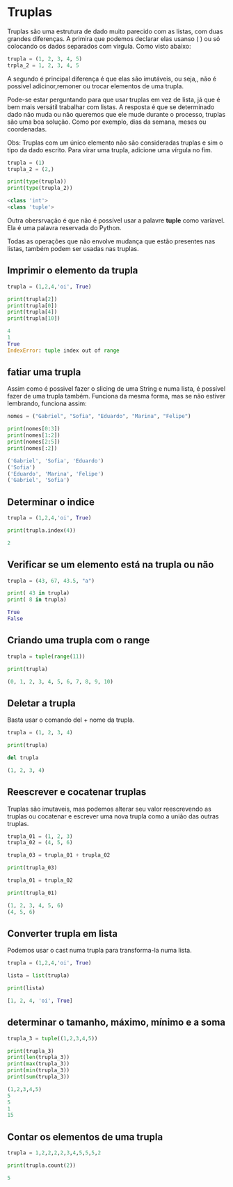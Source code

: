 # Truplas

Truplas são uma estrutura de dado muito parecido com as listas, com duas grandes diferenças. A primira que podemos declarar elas usanso ( ) ou só colocando os dados separados com vírgula. Como visto abaixo:

```python
trupla = (1, 2, 3, 4, 5)
trpla_2 = 1, 2, 3, 4, 5
```

A segundo é principal diferença é que elas são imutáveis, ou seja,, não é possivel adicinor,remoner ou trocar elementos de uma trupla.

Pode-se estar perguntando para que usar truplas em vez de lista, já que é bem mais versátil trabalhar com listas. A resposta é que se determinado dado não muda ou não queremos que ele mude durante o processo, truplas são uma boa solução. Como por exemplo, dias da semana, meses ou coordenadas.

Obs: Truplas com um único elemento não são consideradas truplas e sim o tipo da dado escrito.
Para virar uma trupla, adicione uma vírgula no fim.

```python
trupla = (1)
trupla_2 = (2,)

print(type(trupla))
print(type(trupla_2))

```

```python
<class 'int'>
<class 'tuple'>
```

Outra obersrvação é que não é possível usar a palavre **tuple** como varíavel. Ela é uma palavra reservada do Python.

Todas as operações que não envolve mudança que estão presentes nas listas, também podem ser usadas nas truplas.

## Imprimir o elemento da trupla

```python
trupla = (1,2,4,'oi', True)

print(trupla[2])
print(trupla[0])
print(trupla[4])
print(trupla[10])

```

```python
4
1
True
IndexError: tuple index out of range
```

## fatiar uma trupla

Assim como é possivel fazer o slicing de uma String e numa lista, é possível fazer de uma trupla também. Funciona da mesma forma, mas se não estiver lembrando, funciona assim:

```Python
nomes = ("Gabriel", "Sofia", "Eduardo", "Marina", "Felipe")

print(nomes[0:3])
print(nomes[1:2])
print(nomes[2:5])
print(nomes[:2])

```
```Python
('Gabriel', 'Sofia', 'Eduardo')
('Sofia')
('Eduardo', 'Marina', 'Felipe')
('Gabriel', 'Sofia')
```

## Determinar o indice

```python
trupla = (1,2,4,'oi', True)

print(trupla.index(4))
```

```python
2
```

## Verificar se um elemento está na trupla ou não

```Python
trupla = (43, 67, 43.5, "a")

print( 43 in trupla)
print( 8 in trupla)

```

```Python
True
False
```


## Criando uma trupla com o range

```Python
trupla = tuple(range(11))

print(trupla)

```

```Python
(0, 1, 2, 3, 4, 5, 6, 7, 8, 9, 10)
```

## Deletar a trupla

Basta usar o comando del + nome da trupla.

```Python
trupla = (1, 2, 3, 4)

print(trupla)

del trupla

```
```Python
(1, 2, 3, 4)
```

## Reescrever e cocatenar truplas

Truplas são imutaveis, mas podemos alterar seu valor reescrevendo as truplas ou cocatenar e escrever uma nova trupla como a união das outras truplas.

```Python
trupla_01 = (1, 2, 3)
trupla_02 = (4, 5, 6)

trupla_03 = trupla_01 + trupla_02

print(trupla_03)

trupla_01 = trupla_02

print(trupla_01)

```

```Python
(1, 2, 3, 4, 5, 6)
(4, 5, 6)
```

## Converter trupla em lista

Podemos usar o cast numa trupla para transforma-la numa lista.

```python
trupla = (1,2,4,'oi', True)

lista = list(trupla)

print(lista)

```

```python
[1, 2, 4, 'oi', True]
```

## determinar o tamanho, máximo, mínimo e a soma

```python
trupla_3 = tuple((1,2,3,4,5))

print(trupla_3)
print(len(trupla_3))
print(max(trupla_3))
print(min(trupla_3))
print(sum(trupla_3))

```

```python
(1,2,3,4,5)
5
5
1
15
```

## Contar os elementos de uma trupla

```python
trupla = 1,2,2,2,2,3,4,5,5,5,2

print(trupla.count(2))
```

```python
5
```
